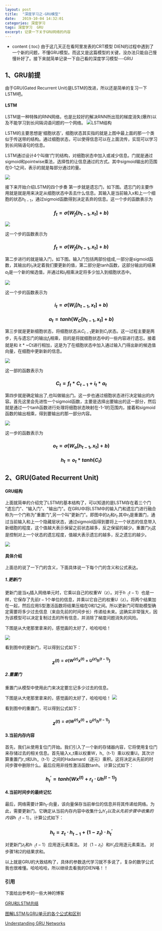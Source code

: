 ```yaml
---
layout: post
title:  "深度学习之-GRU模型"
date:   2019-10-04 14:32:01
categories: 深度学习
tags: 深度学习  GRU
excerpt: 记录一下关于GRU网络的内容
---
```



* content
{:toc}
由于这几天正在看阿里发表的CRT模型 DIEN的过程中遇到了一个新的问题，不懂GRU模型。而这又是这篇模型的关键，没办法只能自己慢慢补好了。接下来就简单记录一下自己看的深度学习模型---GRU

## 1、GRU前提
由于GRU(Gated Recurrent Unit)是LSTM的改进，所以还是简单的复习一下LSTM吧。

#### LSTM
LSTM是一种特殊的RNN网络，也是比较好的解决RNN所出现的梯度消失(爆炸)以及不能学习到长间隔词语问题的一个网络。
![LSTM结构](https://img-blog.csdn.net/20170919123006918?watermark/2/text/aHR0cDovL2Jsb2cuY3Nkbi5uZXQvbHJlYWRlcmw=/font/5a6L5L2T/fontsize/400/fill/I0JBQkFCMA==/dissolve/70/gravity/SouthEast)

LSTM的主要思想是‘细胞状态’，细胞状态其实指的就是上图中最上面的那一个类似于传送带的结构。通过细胞状态，可以使得信息可以在上面流传，实现可以学习到长间隔语句的信息。

LSTM通过设计4个叫做‘门’的结构，对细胞状态中加入或减少信息。门就是通过sigmoid和pointwise乘法，选择性的让信息通过的方式。其中sigmoid输出的范围在0-1之间，表示的就是每部分通过的量。

![](https://img-blog.csdn.net/20170919125017539?watermark/2/text/aHR0cDovL2Jsb2cuY3Nkbi5uZXQvbHJlYWRlcmw=/font/5a6L5L2T/fontsize/400/fill/I0JBQkFCMA==/dissolve/70/gravity/SouthEast)


接下来开始介绍LSTM的四个步奏
第一步就是遗忘门，如下图。遗忘门的主要作用就是就是用来决定从细胞状态中丢去什么信息。其输入是当前输入x和上一个细胞的状态$h_{t-1}$，通过sigmoid函数得到决定丢弃的信息。这一个步的函数表示为

### $$f_t = \sigma (W_f[h_{t-1},x_t]+b)$$


![](https://upload-images.jianshu.io/upload_images/3426235-671c44df2719ee97.png?imageMogr2/auto-orient/strip%7CimageView2/2/w/1240)


这一个步的函数表示为

### $$f_t = \sigma(W_f[h_{t-1},x_t]+b)$$

第二步进行的就是输入门，如下图。输入门包括两部份组成,一部分是sigmoid函数，其输出的$i_t$决定着我们要更新的值，第二部分是tanh函数，这部分输出的结果$a_t$是一个新的候选值，并通过和$i_t$相乘决定将多少加入到细胞状态中。

![](https://upload-images.jianshu.io/upload_images/3426235-2a78bf02e451fa6b.png?imageMogr2/auto-orient/strip%7CimageView2/2/w/1240)


这一个步的函数表示为


### $$i_t = \sigma(W_i[h_{t-1},x_t]+b)$$

### $$a_t = tanh(W_C[h_{t-1},x_t]+b)$$

第三步就是更新细胞状态，将细胞状态从$C_{t-1}$更新到$C_t$状态。这一过程主要是两步，先与遗忘门的输出$f_t$相乘，目的是将就细胞状态中的一些内容进行遗忘。接着就是和 it * ~Ct进行相加，这是为了在细胞状态中加入通过输入门得出新的候选值向量，在细胞中更新新的信息。


![](https://upload-images.jianshu.io/upload_images/3426235-aca1efb0a7eb189e.png?imageMogr2/auto-orient/strip%7CimageView2/2/w/1240)


这一部的函数表示为

### $$C_t = f_t * C_{t-1} + i_t*a_t$$

第四步就是确定输出了,也叫做输出门。这一步也通过细胞状态进行决定输出的内容。首先这里会先进性一个sigmoid函数，主要是选择出要输出的这一部分，然后就是通过一个tanh函数进行处理将细胞状态映射在-1-1的范围内，接着和sigmoid函数的输出相乘，得到要输出的那一部分内容。


 ![](https://upload-images.jianshu.io/upload_images/3426235-45af9b3908e1c3ad.png?imageMogr2/auto-orient/strip%7CimageView2/2/w/1240)


这一步的函数表示为

### $$o_t = \sigma(W_o[h_{t-1},x_t]+b)$$

### $$h_t =o_t*tanh(C_{t})$$


## 2、GRU(Gated Recurrent Unit)
#### GRU结构
上面就简单的介绍完了LSTM的基本结构了，可以知道的是LSTM存在着三个门 "遗忘门"、"输入门"、"输出门"。在GRU中将LSTM中的输入门和遗忘门进行融合称为一个门称为"重置门",另一个叫"更新门"。即图中的$z_t$和$r_t$.其中$r_t$是重置门，通过当前输入和上一个隐藏层状态，通过sigmoid函得到要将上一个状态的信息带入新细胞的程度，这个值越大表示保留之前状态越多，反之保留的越少。重置门$r_t$这是控制对上一个状态的遗忘程度，值越大表示遗忘的越多，反之遗忘的越少。

![](https://upload-images.jianshu.io/upload_images/3426235-344f0cb517558041.png?imageMogr2/auto-orient/strip%7CimageView2/2/w/1240)

#### 具体介绍
上面总的说了一下门的含义，下面具体说一下每个门的含义和公式表达。

##### 1.更新门
更新门是当$x_t$插入网络单元时，它乘以自己的权重W（z）。对于$h_（t-1）$也是一样，它保存了先前$t-1$个单位的信息，并乘以它自己的权重U（z）。将两个结果加在一起，然后应用S型激活函数将结果压缩在0和1之间。所以更新门可帮助模型确定需要将多少过去信息（来自先前的时间步长）传递给未来。这确实非常强大，因为该模型可以决定复制过去的所有信息，并消除了梯度问题消失的风险。

下图是从大佬那里拿来的，感觉画的太好了，哈哈哈哈！


![](https://upload-images.jianshu.io/upload_images/3426235-15057ec61bcdd499.png?imageMogr2/auto-orient/strip%7CimageView2/2/w/1240)

看到图中的更新门，可以得到公式如下：

### $$z^{(t) = \sigma(W^{(z)}x^{(t)}+U^{(z)}h^{(t-1)})}$$

##### 2.重置门
重置门从模型中使用此门来决定要忘记多少过去的信息。

下图是从大佬那里拿来的，感觉画的太好了，哈哈哈哈！
![](https://upload-images.jianshu.io/upload_images/3426235-15057ec61bcdd499.png?imageMogr2/auto-orient/strip%7CimageView2/2/w/1240)

看到图中的重置门，可以得到公式如下：

### $$z^{(t) = \sigma(W^{(r)}x^{(t)}+U^{(r)}h^{(t-1)})}$$

#### 3.当前内存内容
首先，我们从使用复位门开始。我们引入了一个新的存储器内容，它将使用复位门来存储过去的相关信息。首先输入x_t乘以权重W，h_（t-1）乘以权重U。其次计算重置门r_t和Uh_（t-1）之间的Hadamard（逐元）乘积。这将决定从先前的时间步骤中删除什么。最后应用非线性激活函数tanh。
计算公式如下：

### $$h_t^' = tanh(Wx^{(t)}+r_t \cdot Uh^{(t-1)})$$

#### 4.当前时间步的最终记忆
最后，网络需要计算$h_t$-向量，该向量保存当前单位的信息并将其传递给网络。为此，需要更新门。它确定从当前内存内容中收集什么$h'_t 以及从先前步骤中收集的内容 h_ （t-1）$。计算公式如下：


### $$h_t=z_t \cdot h_{t-1} +(1-z_t) \cdot h_t^{'}$$

对更新门$z_t$和$h_（t-1）$应用逐元素乘法。
对$（1-z_t）$和$h'_t$应用逐元素乘法。
对步骤1和2的结果求和。

以上就是GRU的大致结构了，具体的参数迭代学习就不多说了，复杂的数学公式我也很难懂。哈哈哈哈，所以继续去看我的DIEN咯！！


### 引用
下面给出参考的一些大神的博客

[GRU和LSTM总结](https://blog.csdn.net/lreaderl/article/details/78022724)

[图解LSTM与GRU单元的各个公式和区别](http://www.sohu.com/a/336551522_99979179)

[Understanding GRU Networks](https://towardsdatascience.com/understanding-gru-networks-2ef37df6c9be)










